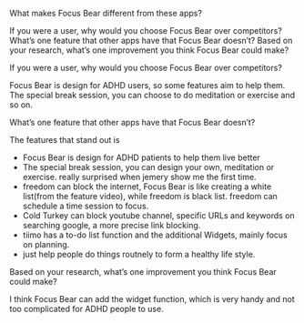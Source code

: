 What makes Focus Bear different from these apps?

If you were a user, why would you choose Focus Bear over competitors?
What’s one feature that other apps have that Focus Bear doesn’t?
Based on your research, what’s one improvement you think Focus Bear could make?

If you were a user, why would you choose Focus Bear over competitors?

Focus Bear is design for ADHD users, so some features aim to help them. The special break session, you can choose to do meditation or exercise and so on. 

What’s one feature that other apps have that Focus Bear doesn’t?

The features that stand out is 
- Focus Bear is design for ADHD patients to help them live better
- The special break session, you can design your own, meditation or exercise. really surprised when jemery show me the first time.
- freedom can block the internet, Focus Bear is like creating a white list(from the feature video), while freedom is black list. freedom can schedule a time session to focus.
- Cold Turkey can block youtube channel, specific URLs and keywords on searching google, a more precise link blocking.
- tiimo has a to-do list function and the additional Widgets, mainly focus on planning.
- just help people do things routnely to form a healthy life style.


Based on your research, what’s one improvement you think Focus Bear could make?

I think Focus Bear can add the widget function, which is very handy and not too complicated for ADHD people to use.
